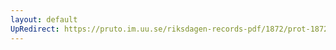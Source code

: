 ```yaml
---
layout: default
UpRedirect: https://pruto.im.uu.se/riksdagen-records-pdf/1872/prot-1872--ak--506/prot-1872--ak--506_005.pdf
---
```


